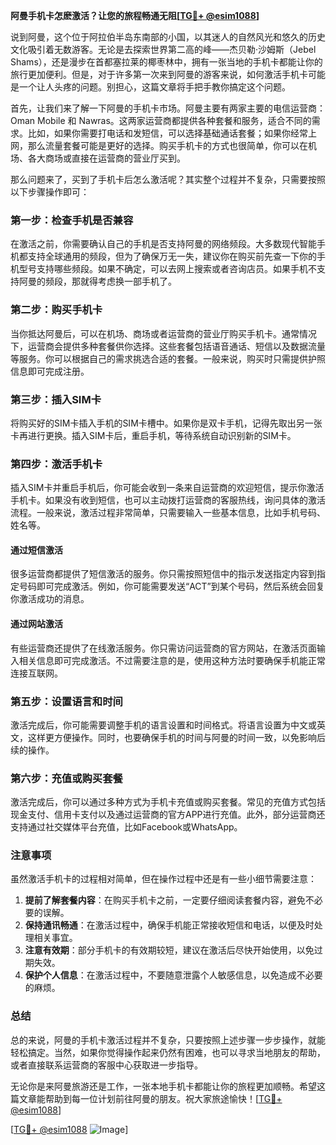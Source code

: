 **阿曼手机卡怎麽激活？让您的旅程畅通无阻[[TG💪+ @esim1088](https://t.me/s/esim1088)]**

说到阿曼，这个位于阿拉伯半岛东南部的小国，以其迷人的自然风光和悠久的历史文化吸引着无数游客。无论是去探索世界第二高的峰——杰贝勒·沙姆斯（Jebel Shams），还是漫步在首都塞拉莱的椰枣林中，拥有一张当地的手机卡都能让你的旅行更加便利。但是，对于许多第一次来到阿曼的游客来说，如何激活手机卡可能是一个让人头疼的问题。别担心，这篇文章将手把手教你搞定这个问题。

首先，让我们来了解一下阿曼的手机卡市场。阿曼主要有两家主要的电信运营商：Oman Mobile 和 Nawras。这两家运营商都提供各种套餐和服务，适合不同的需求。比如，如果你需要打电话和发短信，可以选择基础通话套餐；如果你经常上网，那么流量套餐可能是更好的选择。购买手机卡的方式也很简单，你可以在机场、各大商场或直接在运营商的营业厅买到。

那么问题来了，买到了手机卡后怎么激活呢？其实整个过程并不复杂，只需要按照以下步骤操作即可：

### **第一步：检查手机是否兼容**
在激活之前，你需要确认自己的手机是否支持阿曼的网络频段。大多数现代智能手机都支持全球通用的频段，但为了确保万无一失，建议你在购买前先查一下你的手机型号支持哪些频段。如果不确定，可以去网上搜索或者咨询店员。如果手机不支持阿曼的频段，那就得考虑换一部手机了。

### **第二步：购买手机卡**
当你抵达阿曼后，可以在机场、商场或者运营商的营业厅购买手机卡。通常情况下，运营商会提供多种套餐供你选择。这些套餐包括语音通话、短信以及数据流量等服务。你可以根据自己的需求挑选合适的套餐。一般来说，购买时只需提供护照信息即可完成注册。

### **第三步：插入SIM卡**
将购买好的SIM卡插入手机的SIM卡槽中。如果你是双卡手机，记得先取出另一张卡再进行更换。插入SIM卡后，重启手机，等待系统自动识别新的SIM卡。

### **第四步：激活手机卡**
插入SIM卡并重启手机后，你可能会收到一条来自运营商的欢迎短信，提示你激活手机卡。如果没有收到短信，也可以主动拨打运营商的客服热线，询问具体的激活流程。一般来说，激活过程非常简单，只需要输入一些基本信息，比如手机号码、姓名等。

#### **通过短信激活**
很多运营商都提供了短信激活的服务。你只需按照短信中的指示发送指定内容到指定号码即可完成激活。例如，你可能需要发送“ACT”到某个号码，然后系统会回复你激活成功的消息。

#### **通过网站激活**
有些运营商还提供了在线激活服务。你只需访问运营商的官方网站，在激活页面输入相关信息即可完成激活。不过需要注意的是，使用这种方法时要确保手机能正常连接互联网。

### **第五步：设置语言和时间**
激活完成后，你可能需要调整手机的语言设置和时间格式。将语言设置为中文或英文，这样更方便操作。同时，也要确保手机的时间与阿曼的时间一致，以免影响后续的操作。

### **第六步：充值或购买套餐**
激活完成后，你可以通过多种方式为手机卡充值或购买套餐。常见的充值方式包括现金支付、信用卡支付以及通过运营商的官方APP进行充值。此外，部分运营商还支持通过社交媒体平台充值，比如Facebook或WhatsApp。

### **注意事项**
虽然激活手机卡的过程相对简单，但在操作过程中还是有一些小细节需要注意：

1. **提前了解套餐内容**：在购买手机卡之前，一定要仔细阅读套餐内容，避免不必要的误解。
2. **保持通讯畅通**：在激活过程中，确保手机能正常接收短信和电话，以便及时处理相关事宜。
3. **注意有效期**：部分手机卡的有效期较短，建议在激活后尽快开始使用，以免过期失效。
4. **保护个人信息**：在激活过程中，不要随意泄露个人敏感信息，以免造成不必要的麻烦。

### **总结**
总的来说，阿曼的手机卡激活过程并不复杂，只要按照上述步骤一步步操作，就能轻松搞定。当然，如果你觉得操作起来仍然有困难，也可以寻求当地朋友的帮助，或者直接联系运营商的客服中心获取进一步指导。

无论你是来阿曼旅游还是工作，一张本地手机卡都能让你的旅程更加顺畅。希望这篇文章能帮助到每一位计划前往阿曼的朋友。祝大家旅途愉快！[[TG💪+ @esim1088](https://t.me/s/esim1088)]

[[TG💪+ @esim1088](https://t.me/s/esim1088) ![Image](https://i.postimg.cc/4NQfJmqS/Snipaste-2025-05-13-00-14-12.png)]